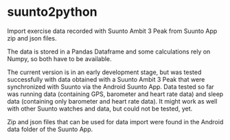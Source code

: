 # suunto2python
Import exercise data recorded with Suunto Ambit 3 Peak from Suunto App zip and
json files. 

The data is stored in a Pandas Dataframe and some calculations rely on
Numpy, so both have to be available.

The current version is in an early development stage, but was tested
successfully with data obtained with a Suunto Ambit 3 Peak that were
synchronized with Suunto via the Android Suunto App. Data tested so far
was running data (containing GPS, barometer and heart rate data) and
sleep data (containing only barometer and heart rate data).  It might
work as well with other Suunto watches and data, but could not be tested,
yet. 

Zip and json files that can be used for data import were found in the Android
data folder of the Suunto App. 

